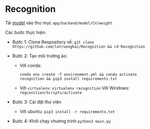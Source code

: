 # Recognition

Tải [model](https://drive.google.com/file/d/1yUzwgnTiBGDiV28Ea-R4RoN_5Sy4ts_a/view?usp=sharing) vào thư mục `app/backend/model/CV/weight`

Các bước thực hiện:

- Bước 1: Clone Respository về:
  `git clone https://github.com/latruonghai/Recognition && cd Recognition`
- Bước 2: Tạo môi trường ảo:

  - Với conda:

    `conda env create -f environment.yml && conda activate recognition && pip3 install requirements.txt`

  - Với `virtualenv`:
    `virtualenv recognition`
    Với Windows:
    `regconition/Scripts/activate`

- Bước 3: Cài đặt thư viện
  - Với ubuntu:
    `pip3 install -r requirements.txt`
- Bước 4: Khởi chạy chương trình
  `python3 main.py`
